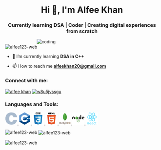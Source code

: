 <h1 align="center">Hi 👋, I'm Alfee Khan</h1>
<h3 align="center">Currently learning DSA | Coder | Creating digital experiences from scratch</h3>
<img align="right" alt="coding" width="400" src="https://img.freepik.com/premium-vector/software-developer-vector-illustration-communication-technology-cyber-security_1249867-5464.jpg?semt=ais_incoming&w=740&q=80" >

<p align="left"> <img src="https://komarev.com/ghpvc/?username=alfee123-web&label=Profile%20views&color=0e75b6&style=flat" alt="alfee123-web" /> </p>

- 🌱 I’m currently learning **DSA in C++**

- 📫 How to reach me **alfeekhan20@gmail.com**

<h3 align="left">Connect with me:</h3>
<p align="left">
<a href="https://linkedin.com/in/alfee khan" target="blank"><img align="center" src="https://raw.githubusercontent.com/rahuldkjain/github-profile-readme-generator/master/src/images/icons/Social/linked-in-alt.svg" alt="alfee khan" height="30" width="40" /></a>
<a href="https://www.leetcode.com/w8u5jvssgu" target="blank"><img align="center" src="https://raw.githubusercontent.com/rahuldkjain/github-profile-readme-generator/master/src/images/icons/Social/leet-code.svg" alt="w8u5jvssgu" height="30" width="40" /></a>
</p>

<h3 align="left">Languages and Tools:</h3>
<p align="left"> <a href="https://www.cprogramming.com/" target="_blank" rel="noreferrer"> <img src="https://raw.githubusercontent.com/devicons/devicon/master/icons/c/c-original.svg" alt="c" width="40" height="40"/> </a> <a href="https://www.w3schools.com/cpp/" target="_blank" rel="noreferrer"> <img src="https://raw.githubusercontent.com/devicons/devicon/master/icons/cplusplus/cplusplus-original.svg" alt="cplusplus" width="40" height="40"/> </a> <a href="https://www.w3schools.com/css/" target="_blank" rel="noreferrer"> <img src="https://raw.githubusercontent.com/devicons/devicon/master/icons/css3/css3-original-wordmark.svg" alt="css3" width="40" height="40"/> </a> <a href="https://www.w3.org/html/" target="_blank" rel="noreferrer"> <img src="https://raw.githubusercontent.com/devicons/devicon/master/icons/html5/html5-original-wordmark.svg" alt="html5" width="40" height="40"/> </a> <a href="https://www.mongodb.com/" target="_blank" rel="noreferrer"> <img src="https://raw.githubusercontent.com/devicons/devicon/master/icons/mongodb/mongodb-original-wordmark.svg" alt="mongodb" width="40" height="40"/> </a> <a href="https://nodejs.org" target="_blank" rel="noreferrer"> <img src="https://raw.githubusercontent.com/devicons/devicon/master/icons/nodejs/nodejs-original-wordmark.svg" alt="nodejs" width="40" height="40"/> </a> <a href="https://reactjs.org/" target="_blank" rel="noreferrer"> <img src="https://raw.githubusercontent.com/devicons/devicon/master/icons/react/react-original-wordmark.svg" alt="react" width="40" height="40"/> </a> </p>

<p><img align="left" src="https://github-readme-stats.vercel.app/api/top-langs?username=alfee123-web&show_icons=true&locale=en&layout=compact" alt="alfee123-web" /></p>

<p>&nbsp;<img align="center" src="https://github-readme-stats.vercel.app/api?username=alfee123-web&show_icons=true&locale=en" alt="alfee123-web" /></p>

<p><img align="center" src="https://github-readme-streak-stats.herokuapp.com/?user=alfee123-web&" alt="alfee123-web" /></p>

